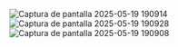 ![Captura de pantalla 2025-05-19 190914](https://github.com/user-attachments/assets/e09965bd-7dcb-4f09-be4d-d447f68c877a)
![Captura de pantalla 2025-05-19 190928](https://github.com/user-attachments/assets/93e2df23-48f9-44ec-bda1-56960eadb717)
![Captura de pantalla 2025-05-19 190908](https://github.com/user-attachments/assets/5ba58bdd-0a1e-4e89-8da0-331da4f256ab)
